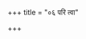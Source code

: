 +++
title = "०६ परि त्वा"

+++

<div class="js_include" url="/vedAH_Rk/shAkalam/saMhitA/vishvAsa-prastutiH/01/010/12_pari_tvA.md"  newLevelForH1="2" includeTitle="false"> </div>
